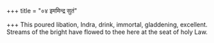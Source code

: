 +++
title = "०४ इममिन्द्र सुतं"

+++
This poured libation, Indra, drink, immortal, gladdening, excellent.  
     Streams of the bright have flowed to thee here at the seat of holy Law.